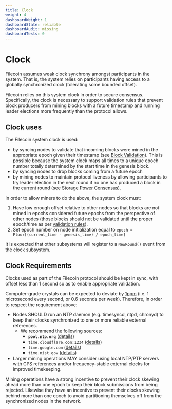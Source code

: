 ```yaml
---
title: Clock
weight: 4
dashboardWeight: 1
dashboardState: reliable
dashboardAudit: missing
dashboardTests: 0
---
```


# Clock

Filecoin assumes weak clock synchrony amongst participants in the system. That is, the system relies on participants having access to a globally synchronized clock (tolerating some bounded offset).

Filecoin relies on this system clock in order to secure consensus.  Specifically, the clock is necessary to support validation rules that prevent block producers from mining blocks with a future timestamp and running leader elections more frequently than the protocol allows.


## Clock uses

The Filecoin system clock is used:

- by syncing nodes to validate that incoming blocks were mined in the appropriate epoch given their timestamp (see [Block Validation](block#block-syntax-validation)).  This is possible because the system clock maps all times to a unique epoch number totally determined by the start time in the genesis block.
- by syncing nodes to drop blocks coming from a future epoch
- by mining nodes to maintain protocol liveness by allowing participants to try leader election in the next round if no one has produced a block in the current round (see [Storage Power Consensus](storage_power_consensus)).

In order to allow miners to do the above, the system clock must:

1. Have low enough offset relative to other nodes so that blocks are not mined in epochs considered future epochs from the perspective of other nodes (those blocks should not be validated until the proper epoch/time as per [validation rules](block#block-semantic-validation)).
2. Set epoch number on node initialization equal to `epoch = Floor[(current_time - genesis_time) / epoch_time]`

It is expected that other subsystems will register to a `NewRound()` event from the clock subsystem.


## Clock Requirements

Clocks used as part of the Filecoin protocol should be kept in sync, with offset less than 1 second so as to enable appropriate validation.

Computer-grade crystals can be expected to deviate by [1ppm](https://www.hindawi.com/journals/jcnc/2008/583162/) (i.e. 1 microsecond every second, or 0.6 seconds per week). Therefore, in order to respect the requirement above:

- Nodes SHOULD run an NTP daemon (e.g. timesyncd, ntpd, chronyd) to keep their clocks synchronized to one or more reliable external references.
  - We recommend the following sources:
    - **`pool.ntp.org`** ([details](https://www.ntppool.org/en/use.html))
    - `time.cloudflare.com:1234` ([details](https://www.cloudflare.com/time/))
    - `time.google.com` ([details](https://developers.google.com/time))
    - `time.nist.gov` ([details](https://tf.nist.gov/tf-cgi/servers.cgi))
- Larger mining operations MAY consider using local NTP/PTP servers with GPS references and/or frequency-stable external clocks for improved timekeeping.

Mining operations have a strong incentive to prevent their clock skewing ahead more than one epoch to keep their block submissions from being rejected.  Likewise they have an incentive to prevent their clocks skewing behind more than one epoch to avoid partitioning themselves off from the synchronized nodes in the network.

